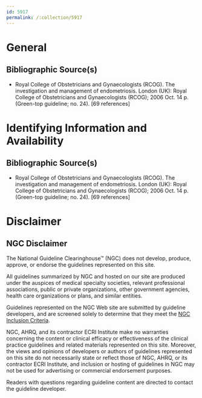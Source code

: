 ```yaml
---
id: 5917
permalink: /:collection/5917
---
```


# General

## Bibliographic Source(s)

- Royal College of Obstetricians and Gynaecologists (RCOG). The investigation and management of endometriosis. London (UK): Royal College of Obstetricians and Gynaecologists (RCOG); 2006 Oct. 14 p. (Green-top guideline; no. 24). [69 references]

# Identifying Information and Availability

## Bibliographic Source(s)

- Royal College of Obstetricians and Gynaecologists (RCOG). The investigation and management of endometriosis. London (UK): Royal College of Obstetricians and Gynaecologists (RCOG); 2006 Oct. 14 p. (Green-top guideline; no. 24). [69 references]

# Disclaimer

## NGC Disclaimer

The National Guideline Clearinghouse™ (NGC) does not develop, produce, approve, or endorse the guidelines represented on this site.

All guidelines summarized by NGC and hosted on our site are produced under the auspices of medical specialty societies, relevant professional associations, public or private organizations, other government agencies, health care organizations or plans, and similar entities.

Guidelines represented on the NGC Web site are submitted by guideline developers, and are screened solely to determine that they meet the [NGC Inclusion Criteria](/help-and-about/summaries/inclusion-criteria).

NGC, AHRQ, and its contractor ECRI Institute make no warranties concerning the content or clinical efficacy or effectiveness of the clinical practice guidelines and related materials represented on this site. Moreover, the views and opinions of developers or authors of guidelines represented on this site do not necessarily state or reflect those of NGC, AHRQ, or its contractor ECRI Institute, and inclusion or hosting of guidelines in NGC may not be used for advertising or commercial endorsement purposes.

Readers with questions regarding guideline content are directed to contact the guideline developer.

